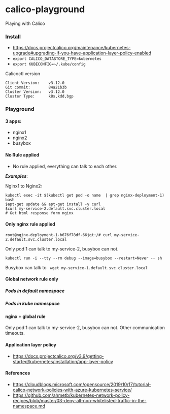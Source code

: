 # calico-playground
Playing with Calico

### Install

- https://docs.projectcalico.org/maintenance/kubernetes-upgrade#upgrading-if-you-have-application-layer-policy-enabled
- `export CALICO_DATASTORE_TYPE=kubernetes`
- `export KUBECONFIG=~/.kube/config`

Calicoctl version
```
Client Version:    v3.12.0
Git commit:        84a21b3b
Cluster Version:   v3.12.0
Cluster Type:      k8s,kdd,bgp
```

### Playground

#### 3 apps:

- nginx1 
- nginx2 
- busybox

#### No Rule applied

- No rule applied, everything can talk to each other.

**_Examples_**:

Nginx1 to Nginx2:

```
kubectl exec -it $(kubectl get pod -o name  | grep nginx-deployment-1) bash
$apt-get update && apt-get install -y curl
$curl my-service-2.default.svc.cluster.local
# Get html response form nginx
```


#### Only nginx rule applied

```
root@nginx-deployment-1-b676f78df-66jqt:/# curl my-service-2.default.svc.cluster.local
```
Only pod 1 can talk to my-service-2, busybox can not.

```
kubectl run -i --tty --rm debug --image=busybox --restart=Never -- sh
```

Busybox can talk to ` wget my-service-1.default.svc.cluster.local`


#### Global network rule only

##### Pods in default namespace

##### Pods in kube namespace


#### nginx + global rule 


Only pod 1 can talk to my-service-2, busybox can not.
Other communication timeouts.

#### Application layer policy

-  https://docs.projectcalico.org/v3.9/getting-started/kubernetes/installation/app-layer-policy

#### References

- https://cloudblogs.microsoft.com/opensource/2019/10/17/tutorial-calico-network-policies-with-azure-kubernetes-service/
- https://github.com/ahmetb/kubernetes-network-policy-recipes/blob/master/03-deny-all-non-whitelisted-traffic-in-the-namespace.md
